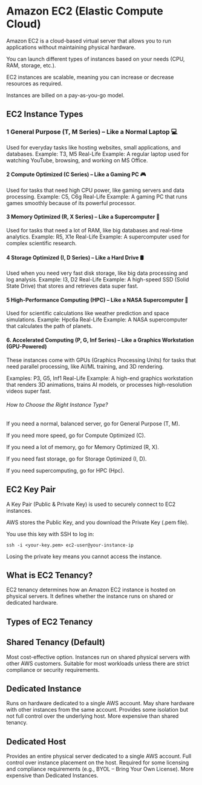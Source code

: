 #  Amazon EC2 (Elastic Compute Cloud)
Amazon EC2 is a cloud-based virtual server that allows you to run applications without maintaining physical hardware.

You can launch different types of instances based on your needs (CPU, RAM, storage, etc.).

EC2 instances are scalable, meaning you can increase or decrease resources as required.

Instances are billed on a pay-as-you-go model.

## EC2 Instance Types

### 1️ General Purpose (T, M Series) – Like a Normal Laptop 💻

Used for everyday tasks like hosting websites, small applications, and databases.
Example: T3, M5
Real-Life Example: A regular laptop used for watching YouTube, browsing, and working on MS Office.

#### 2️ Compute Optimized (C Series) – Like a Gaming PC 🎮

Used for tasks that need high CPU power, like gaming servers and data processing.
Example: C5, C6g
Real-Life Example: A gaming PC that runs games smoothly because of its powerful processor.

#### 3️ Memory Optimized (R, X Series) – Like a Supercomputer 🧠

Used for tasks that need a lot of RAM, like big databases and real-time analytics.
Example: R5, X1e
Real-Life Example: A supercomputer used for complex scientific research.

#### 4️ Storage Optimized (I, D Series) – Like a Hard Drive 🛢️

Used when you need very fast disk storage, like big data processing and log analysis.
Example: I3, D2
Real-Life Example: A high-speed SSD (Solid State Drive) that stores and retrieves data super fast.


#### 5 High-Performance Computing (HPC) – Like a NASA Supercomputer 🚀

Used for scientific calculations like weather prediction and space simulations.
Example: Hpc6a
Real-Life Example: A NASA supercomputer that calculates the path of planets.

#### 6. Accelerated Computing (P, G, Inf Series) – Like a Graphics Workstation (GPU-Powered)

These instances come with GPUs (Graphics Processing Units) for tasks that need parallel processing, like AI/ML training, and 3D rendering.

Examples: P3, G5, Inf1
Real-Life Example: A high-end graphics workstation that renders 3D animations, trains AI models, or processes high-resolution videos super fast.

###### How to Choose the Right Instance Type?
If you need a normal, balanced server, go for General Purpose (T, M).

If you need more speed, go for Compute Optimized (C).

If you need a lot of memory, go for Memory Optimized (R, X).

If you need fast storage, go for Storage Optimized (I, D).

If you need supercomputing, go for HPC (Hpc).

## EC2 Key Pair
A Key Pair (Public & Private Key) is used to securely connect to EC2 instances.

AWS stores the Public Key, and you download the Private Key (.pem file).

You use this key with SSH to log in:

```ssh -i <your-key.pem> ec2-user@your-instance-ip```

Losing the private key means you cannot access the instance.

## What is EC2 Tenancy?
EC2 tenancy determines how an Amazon EC2 instance is hosted on physical servers. It defines whether the instance runs on shared or dedicated hardware.

## Types of EC2 Tenancy

## Shared Tenancy (Default)
Most cost-effective option.
Instances run on shared physical servers with other AWS customers.
Suitable for most workloads unless there are strict compliance or security requirements.

## Dedicated Instance
Runs on hardware dedicated to a single AWS account.
May share hardware with other instances from the same account.
Provides some isolation but not full control over the underlying host.
More expensive than shared tenancy.

## Dedicated Host
Provides an entire physical server dedicated to a single AWS account.
Full control over instance placement on the host.
Required for some licensing and compliance requirements (e.g., BYOL – Bring Your Own License).
More expensive than Dedicated Instances.
